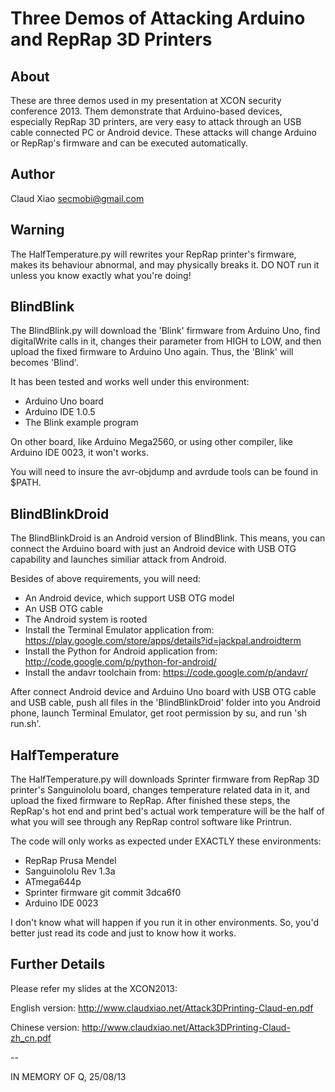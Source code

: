 # Three Demos of Attacking Arduino and RepRap 3D Printers

## About
These are three demos used in my presentation at XCON security conference 2013. Them demonstrate that Arduino-based devices, especially RepRap 3D printers, are very easy to attack through an USB cable connected PC or Android device. These attacks will change Arduino or RepRap's firmware and can be executed automatically.

## Author
Claud Xiao <secmobi@gmail.com>

## Warning
The HalfTemperature.py will rewrites your RepRap printer's firmware, makes its behaviour abnormal, and may physically breaks it. DO NOT run it unless you know exactly what you're doing!

## BlindBlink

The BlindBlink.py will download the 'Blink' firmware from Arduino Uno, find digitalWrite calls in it, changes their parameter from HIGH to LOW, and then upload the fixed firmware to Arduino Uno again. Thus, the 'Blink' will becomes 'Blind'.

It has been tested and works well under this environment:

* Arduino Uno board
* Arduino IDE 1.0.5
* The Blink example program

On other board, like Arduino Mega2560, or using other compiler, like Arduino IDE 0023, it won't works.

You will need to insure the avr-objdump and avrdude tools can be found in $PATH.

## BlindBlinkDroid

The BlindBlinkDroid is an Android version of BlindBlink. This means, you can connect the Arduino board with just an Android device with USB OTG capability and launches similiar attack from Android.

Besides of above requirements, you will need:

* An Android device, which support USB OTG model
* An USB OTG cable
* The Android system is rooted
* Install the Terminal Emulator application from: https://play.google.com/store/apps/details?id=jackpal.androidterm
* Install the Python for Android application from: http://code.google.com/p/python-for-android/
* Install the andavr toolchain from: https://code.google.com/p/andavr/

After connect Android device and Arduino Uno board with USB OTG cable and USB cable, push all files in the 'BlindBlinkDroid' folder into you Android phone, launch Terminal Emulator, get root permission by su, and run 'sh run.sh'.

## HalfTemperature

The HalfTemperature.py will downloads Sprinter firmware from RepRap 3D printer's Sanguinololu board, changes temperature related data in it, and upload the fixed firmware to RepRap. After finished these steps, the RepRap's hot end and print bed's actual work temperature will be the half of what you will see through any RepRap control software like Printrun.

The code will only works as expected under EXACTLY these environments:

* RepRap Prusa Mendel
* Sanguinololu Rev 1.3a
* ATmega644p
* Sprinter firmware git commit 3dca6f0
* Arduino IDE 0023

I don't know what will happen if you run it in other environments. So, you'd better just read its code and just to know how it works.


## Further Details

Please refer my slides at the XCON2013:

English version: <http://www.claudxiao.net/Attack3DPrinting-Claud-en.pdf>

Chinese version: <http://www.claudxiao.net/Attack3DPrinting-Claud-zh_cn.pdf>

--

IN MEMORY OF Q, 25/08/13

